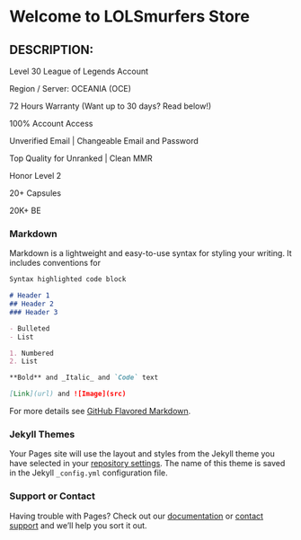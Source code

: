 # Welcome to LOLSmurfers Store

## DESCRIPTION:

Level 30 League of Legends Account

Region / Server: OCEANIA (OCE)

72 Hours Warranty (Want up to 30 days? Read below!) 

100% Account Access 

Unverified Email | Changeable Email and Password

Top Quality for Unranked | Clean MMR

Honor Level 2

20+ Capsules

20K+ BE


### Markdown

Markdown is a lightweight and easy-to-use syntax for styling your writing. It includes conventions for

```markdown
Syntax highlighted code block

# Header 1
## Header 2
### Header 3

- Bulleted
- List

1. Numbered
2. List

**Bold** and _Italic_ and `Code` text

[Link](url) and ![Image](src)
```

For more details see [GitHub Flavored Markdown](https://guides.github.com/features/mastering-markdown/).

### Jekyll Themes

Your Pages site will use the layout and styles from the Jekyll theme you have selected in your [repository settings](https://github.com/lolofbotx1/LOLSmurfers-Store/settings). The name of this theme is saved in the Jekyll `_config.yml` configuration file.

### Support or Contact

Having trouble with Pages? Check out our [documentation](https://help.github.com/categories/github-pages-basics/) or [contact support](https://github.com/contact) and we’ll help you sort it out.
